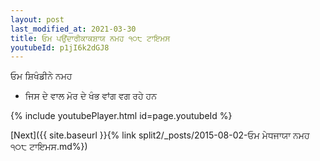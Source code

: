 ```yaml
---
layout: post
last_modified_at: 2021-03-30
title: ਓਮ ਪਉਂਦਾਰੀਕਾਕਸ਼ਾਯ ਨਮਹ ੧੦੮ ਟਾਇਮਸ
youtubeId: p1jI6k2dGJ8
---
```

 
 
 ਓਮ ਸ਼ਿਖੰਡੀਨੇ ਨਮਹ  
 
 -  ਜਿਸ ਦੇ ਵਾਲ ਮੋਰ ਦੇ ਖੰਭ ਵਾਂਗ ਵਗ ਰਹੇ ਹਨ 
 
  
 
  
 
 
 
 
 
 


{% include youtubePlayer.html id=page.youtubeId %}
 
[Next]({{ site.baseurl }}{% link  split2/_posts/2015-08-02-ਓਮ ਮੇਧਜਾਯਾ ਨਮਹ ੧੦੮ ਟਾਇਮਸ.md%})
 
